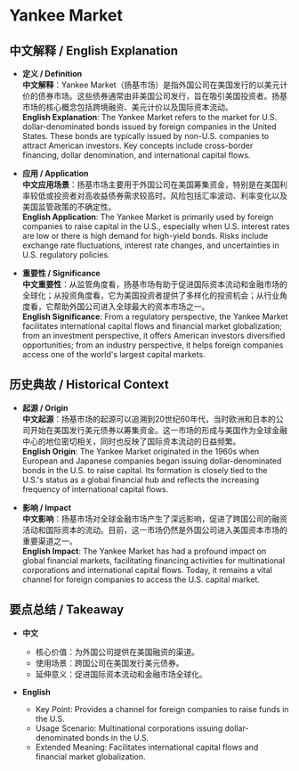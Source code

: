 # Yankee Market

## 中文解释 / English Explanation

* **定义 / Definition**  
  **中文解释**：Yankee Market（扬基市场）是指外国公司在美国发行的以美元计价的债券市场。这些债券通常由非美国公司发行，旨在吸引美国投资者。扬基市场的核心概念包括跨境融资、美元计价以及国际资本流动。  
  **English Explanation**: The Yankee Market refers to the market for U.S. dollar-denominated bonds issued by foreign companies in the United States. These bonds are typically issued by non-U.S. companies to attract American investors. Key concepts include cross-border financing, dollar denomination, and international capital flows.

* **应用 / Application**  
  **中文应用场景**：扬基市场主要用于外国公司在美国筹集资金，特别是在美国利率较低或投资者对高收益债券需求较高时。风险包括汇率波动、利率变化以及美国监管政策的不确定性。  
  **English Application**: The Yankee Market is primarily used by foreign companies to raise capital in the U.S., especially when U.S. interest rates are low or there is high demand for high-yield bonds. Risks include exchange rate fluctuations, interest rate changes, and uncertainties in U.S. regulatory policies.

* **重要性 / Significance**  
  **中文重要性**：从监管角度看，扬基市场有助于促进国际资本流动和金融市场的全球化；从投资角度看，它为美国投资者提供了多样化的投资机会；从行业角度看，它帮助外国公司进入全球最大的资本市场之一。  
  **English Significance**: From a regulatory perspective, the Yankee Market facilitates international capital flows and financial market globalization; from an investment perspective, it offers American investors diversified opportunities; from an industry perspective, it helps foreign companies access one of the world's largest capital markets.

## 历史典故 / Historical Context

* **起源 / Origin**  
  **中文起源**：扬基市场的起源可以追溯到20世纪60年代，当时欧洲和日本的公司开始在美国发行美元债券以筹集资金。这一市场的形成与美国作为全球金融中心的地位密切相关，同时也反映了国际资本流动的日益频繁。  
  **English Origin**: The Yankee Market originated in the 1960s when European and Japanese companies began issuing dollar-denominated bonds in the U.S. to raise capital. Its formation is closely tied to the U.S.'s status as a global financial hub and reflects the increasing frequency of international capital flows.

* **影响 / Impact**  
  **中文影响**：扬基市场对全球金融市场产生了深远影响，促进了跨国公司的融资活动和国际资本的流动。目前，这一市场仍然是外国公司进入美国资本市场的重要渠道之一。  
  **English Impact**: The Yankee Market has had a profound impact on global financial markets, facilitating financing activities for multinational corporations and international capital flows. Today, it remains a vital channel for foreign companies to access the U.S. capital market.

## 要点总结 / Takeaway

* **中文**  
  - 核心价值：为外国公司提供在美国融资的渠道。
  - 使用场景：跨国公司在美国发行美元债券。
  - 延伸意义：促进国际资本流动和金融市场全球化。

* **English**  
  - Key Point: Provides a channel for foreign companies to raise funds in the U.S.
  - Usage Scenario: Multinational corporations issuing dollar-denominated bonds in the U.S.
  - Extended Meaning: Facilitates international capital flows and financial market globalization.